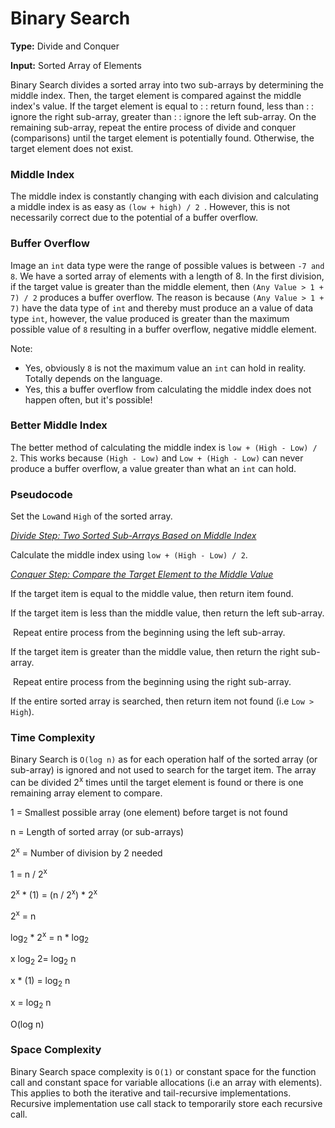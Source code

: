 # Binary Search

**Type:** Divide and Conquer

**Input:** Sorted Array of Elements

Binary Search divides a sorted array into two sub-arrays by determining the middle index. Then, the target element is compared against the middle index's value. If the target element is equal to : : return found, less than : : ignore the right sub-array, greater than : : ignore the left sub-array. On the remaining sub-array, repeat the entire process of divide and conquer (comparisons) until the target element is potentially found. Otherwise, the target element does not exist.

### Middle Index

The middle index is constantly changing with each division and calculating a middle index is as easy as `(low + high) / 2 `. However, this is not necessarily correct due to the potential of a buffer overflow.

### Buffer Overflow

Image an `int` data type were the range of possible values is between `-7 and 8`. We have a sorted array of elements with a length of 8. In the first division, if the target value is greater than the middle element, then `(Any Value > 1 + 7) / 2` produces a buffer overflow. The reason is because `(Any Value > 1 + 7)` have the data type of `int` and thereby must produce an a value of data type `int`, however, the value produced is greater than the maximum possible value of `8` resulting in a buffer overflow, negative middle element.

Note: 

- Yes, obviously `8` is not the maximum value an `int` can hold in reality. Totally depends on the language.
- Yes, this a buffer overflow from calculating the middle index does not happen often, but it's possible!

### Better Middle Index

The better method of calculating the middle index is `low + (High - Low) / 2`. This works because `(High - Low)` and `Low + (High - Low)` can never produce a buffer overflow, a value greater than what an `int` can hold.

### Pseudocode

Set the `Low`and `High` of the sorted array.

<u>*Divide Step: Two Sorted Sub-Arrays Based on Middle Index*</u>

Calculate the middle index using `low + (High - Low) / 2`.

<u>*Conquer Step: Compare the Target Element to the Middle Value*</u>

If the target item is equal to the middle value, then return item found.

If the target item is less than the middle value, then return the left sub-array.

​	Repeat entire process from the beginning using the left sub-array.

If the target item is greater than the middle value, then return the right sub-array.

​	Repeat entire process from the beginning using the right sub-array.

If the entire sorted array is searched, then return item not found (i.e `Low > High`).

### Time Complexity

Binary Search is `O(log n)` as for each operation half of the sorted array (or sub-array) is ignored and not used to search for the target item. The array can be divided 2<sup>x</sup> times until the target element is found or there is one remaining array element to compare.

1 = Smallest possible array (one element) before target is not found

n = Length of sorted array (or sub-arrays)

2<sup>x</sup>  = Number of division by 2 needed

1 = n / 2<sup>x</sup> 

2<sup>x</sup>  * (1) = (n / 2<sup>x</sup>) * 2<sup>x</sup> 

2<sup>x</sup>  = n

log<sub>2</sub> * 2<sup>x</sup>  = n * log<sub>2</sub>

x log<sub>2</sub> 2= log<sub>2</sub> n

x * (1) = log<sub>2</sub> n 

x = log<sub>2</sub> n

O(log n)

### Space Complexity

Binary Search space complexity is `O(1)` or constant space for the function call and constant space for variable allocations (i.e an array with elements). This applies to both the iterative and tail-recursive implementations. Recursive implementation use call stack to temporarily store each recursive call.